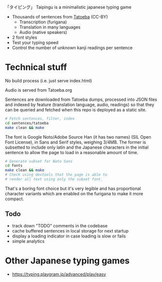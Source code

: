 「タイピング」 Taipingu is a minimalistic japanese typing game

- Thousands of sentences from [Tatoeba](https://tatoeba.org/) (CC-BY)
  - Transcription (furigana)
  - Translation in many languages
  - Audio (native speakers)
- 2 font styles
- Test your typing speed
- Control the number of unknown kanji readings per sentence

# Technical stuff

No build process (i.e. just serve index.html)

Audio is served from Tatoeba.org

Sentences are downloaded from Tatoeba dumps, processed into JSON files and indexed by feature (translation language, audio, readings) so that they can be queried and fetched when this repo is deployed as a static site.

```sh
# Fetch sentences, filter, index
cd sentences/tatoeba
make clean && make
```

The font is Google Noto/Adobe Source Han (it has two names) (SIL Open Font License), in Sans and Serif styles, weighing 3/4MB. The former is subsetted to include only latin and the Japanese characters in the initial sentence to allow the page to load in a reasonable amount of time.

```sh
# Generate subset for Noto Sans
cd fonts
make clean && make
# Check using devtools that the page is able to 
# render all text using only the subset font.

```

That's a boring font choice but it's very legible and has proportional character variants which are enabled on the furigana to make it more compact.

## Todo

- track down "TODO" comments in the codebase
- cache buffered sentences in local storage for next startup
- display a loading indicator in case loading is slow or fails
- simple analytics




# Other Japanese typing games

- https://typing.playgram.jp/advanced/play/easy
